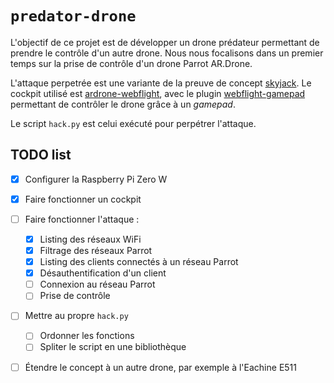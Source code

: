 # `predator-drone`

L'objectif de ce projet est de développer un drone prédateur permettant de prendre le 
contrôle d'un autre drone. Nous nous focalisons dans un premier temps sur la prise de 
contrôle d'un drone Parrot AR.Drone.

L'attaque perpetrée est une variante de la preuve de concept 
[skyjack](https://github.com/samyk/skyjack). Le cockpit utilisé est 
[ardrone-webflight](https://github.com/eschnou/ardrone-webflight), avec le plugin 
[webflight-gamepad](https://github.com/wiseman/webflight-gamepad/) permettant de contrôler 
le drone grâce à un *gamepad*.

Le script `hack.py` est celui exécuté pour perpétrer l'attaque.


## TODO list

- [x] Configurer la Raspberry Pi Zero W
- [x] Faire fonctionner un cockpit
- [ ] Faire fonctionner l'attaque :
  - [x] Listing des réseaux WiFi
  - [x] Filtrage des réseaux Parrot
  - [x] Listing des clients connectés à un réseau Parrot
  - [x] Désauthentification d'un client
  - [ ] Connexion au réseau Parrot
  - [ ] Prise de contrôle
- [ ] Mettre au propre `hack.py`
  - [ ] Ordonner les fonctions
  - [ ] Spliter le script en une bibliothèque
- [ ] Étendre le concept à un autre drone, par exemple à l'Eachine E511

